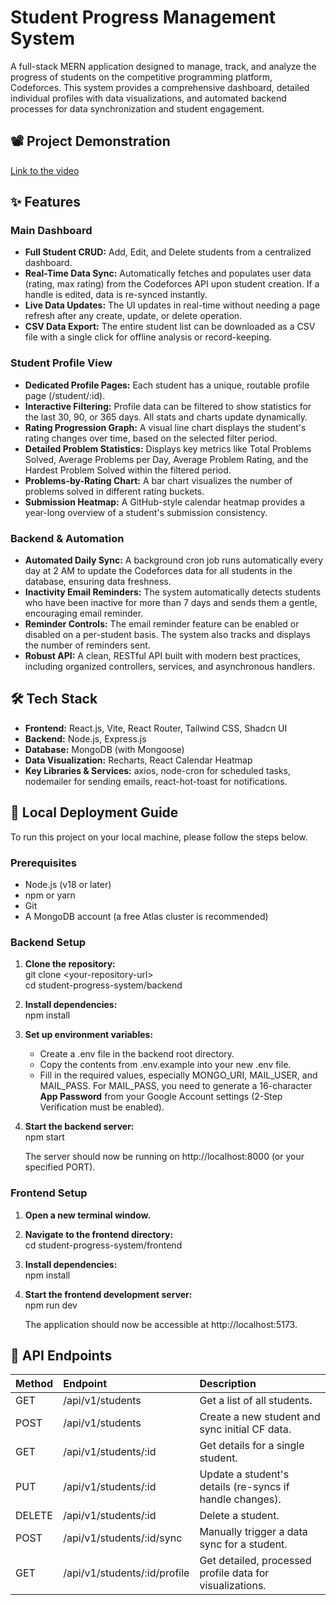 # **Student Progress Management System**

A full-stack MERN application designed to manage, track, and analyze the progress of students on the competitive programming platform, Codeforces. This system provides a comprehensive dashboard, detailed individual profiles with data visualizations, and automated backend processes for data synchronization and student engagement.

## **📽️ Project Demonstration**

[Link to the video](https://youtu.be/VweLdaZS6Vc)

## **✨ Features**

### **Main Dashboard**

* **Full Student CRUD:** Add, Edit, and Delete students from a centralized dashboard.  
* **Real-Time Data Sync:** Automatically fetches and populates user data (rating, max rating) from the Codeforces API upon student creation. If a handle is edited, data is re-synced instantly.  
* **Live Data Updates:** The UI updates in real-time without needing a page refresh after any create, update, or delete operation.  
* **CSV Data Export:** The entire student list can be downloaded as a CSV file with a single click for offline analysis or record-keeping.

### **Student Profile View**

* **Dedicated Profile Pages:** Each student has a unique, routable profile page (/student/:id).  
* **Interactive Filtering:** Profile data can be filtered to show statistics for the last 30, 90, or 365 days. All stats and charts update dynamically.  
* **Rating Progression Graph:** A visual line chart displays the student's rating changes over time, based on the selected filter period.  
* **Detailed Problem Statistics:** Displays key metrics like Total Problems Solved, Average Problems per Day, Average Problem Rating, and the Hardest Problem Solved within the filtered period.  
* **Problems-by-Rating Chart:** A bar chart visualizes the number of problems solved in different rating buckets.  
* **Submission Heatmap:** A GitHub-style calendar heatmap provides a year-long overview of a student's submission consistency.

### **Backend & Automation**

* **Automated Daily Sync:** A background cron job runs automatically every day at 2 AM to update the Codeforces data for all students in the database, ensuring data freshness.  
* **Inactivity Email Reminders:** The system automatically detects students who have been inactive for more than 7 days and sends them a gentle, encouraging email reminder.  
* **Reminder Controls:** The email reminder feature can be enabled or disabled on a per-student basis. The system also tracks and displays the number of reminders sent.  
* **Robust API:** A clean, RESTful API built with modern best practices, including organized controllers, services, and asynchronous handlers.

## **🛠️ Tech Stack**

* **Frontend:** React.js, Vite, React Router, Tailwind CSS, Shadcn UI  
* **Backend:** Node.js, Express.js  
* **Database:** MongoDB (with Mongoose)  
* **Data Visualization:** Recharts, React Calendar Heatmap  
* **Key Libraries & Services:** axios, node-cron for scheduled tasks, nodemailer for sending emails, react-hot-toast for notifications.

## **🚀 Local Deployment Guide**

To run this project on your local machine, please follow the steps below.

### **Prerequisites**

* Node.js (v18 or later)  
* npm or yarn  
* Git  
* A MongoDB account (a free Atlas cluster is recommended)

### **Backend Setup**

1. **Clone the repository:**  
   git clone \<your-repository-url\>  
   cd student-progress-system/backend

2. **Install dependencies:**  
   npm install

3. **Set up environment variables:**  
   * Create a .env file in the backend root directory.  
   * Copy the contents from .env.example into your new .env file.  
   * Fill in the required values, especially MONGO\_URI, MAIL\_USER, and MAIL\_PASS. For MAIL\_PASS, you need to generate a 16-character **App Password** from your Google Account settings (2-Step Verification must be enabled).  
4. **Start the backend server:**  
   npm start

   The server should now be running on http://localhost:8000 (or your specified PORT).

### **Frontend Setup**

1. **Open a new terminal window.**  
2. **Navigate to the frontend directory:**  
   cd student-progress-system/frontend

3. **Install dependencies:**  
   npm install

4. **Start the frontend development server:**  
   npm run dev

   The application should now be accessible at http://localhost:5173.

## **📁 API Endpoints**

| Method | Endpoint | Description |
| :---- | :---- | :---- |
| GET | /api/v1/students | Get a list of all students. |
| POST | /api/v1/students | Create a new student and sync initial CF data. |
| GET | /api/v1/students/:id | Get details for a single student. |
| PUT | /api/v1/students/:id | Update a student's details (re-syncs if handle changes). |
| DELETE | /api/v1/students/:id | Delete a student. |
| POST | /api/v1/students/:id/sync | Manually trigger a data sync for a student. |
| GET | /api/v1/students/:id/profile | Get detailed, processed profile data for visualizations. |

